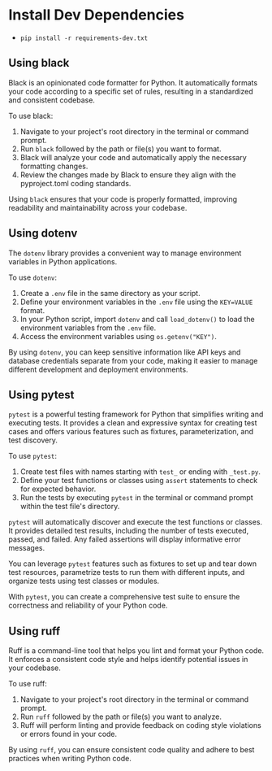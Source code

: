 # Install Dev Dependencies

- `pip install -r requirements-dev.txt`

## Using black

Black is an opinionated code formatter for Python. It automatically formats your code according to a specific set of rules, resulting in a standardized and consistent codebase.

To use black:

1. Navigate to your project's root directory in the terminal or command prompt.
2. Run `black` followed by the path or file(s) you want to format.
3. Black will analyze your code and automatically apply the necessary formatting changes.
4. Review the changes made by Black to ensure they align with the pyproject.toml coding standards.

Using `black` ensures that your code is properly formatted, improving readability and maintainability across your codebase.

## Using dotenv

The `dotenv` library provides a convenient way to manage environment variables in Python applications.

To use `dotenv`:

1. Create a `.env` file in the same directory as your script.
2. Define your environment variables in the `.env` file using the `KEY=VALUE` format.
3. In your Python script, import `dotenv` and call `load_dotenv()` to load the environment variables from the `.env` file.
4. Access the environment variables using `os.getenv("KEY")`.

By using `dotenv`, you can keep sensitive information like API keys and database credentials separate from your code, making it easier to manage different development and deployment environments.

## Using pytest

`pytest` is a powerful testing framework for Python that simplifies writing and executing tests. It provides a clean and expressive syntax for creating test cases and offers various features such as fixtures, parameterization, and test discovery.

To use `pytest`:

1. Create test files with names starting with `test_` or ending with `_test.py`.
2. Define your test functions or classes using `assert` statements to check for expected behavior.
3. Run the tests by executing `pytest` in the terminal or command prompt within the test file's directory.

`pytest` will automatically discover and execute the test functions or classes. It provides detailed test results, including the number of tests executed, passed, and failed. Any failed assertions will display informative error messages.

You can leverage `pytest` features such as fixtures to set up and tear down test resources, parametrize tests to run them with different inputs, and organize tests using test classes or modules.

With `pytest`, you can create a comprehensive test suite to ensure the correctness and reliability of your Python code.

## Using ruff

Ruff is a command-line tool that helps you lint and format your Python code. It enforces a consistent code style and helps identify potential issues in your codebase.

To use ruff:

1. Navigate to your project's root directory in the terminal or command prompt.
2. Run `ruff` followed by the path or file(s) you want to analyze.
3. Ruff will perform linting and provide feedback on coding style violations or errors found in your code.

By using `ruff`, you can ensure consistent code quality and adhere to best practices when writing Python code.
